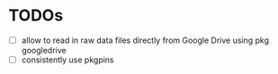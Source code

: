 # TODOs

- [ ] allow to read in raw data files directly from Google Drive using pkg googledrive
- [ ] consistently use pkgpins
